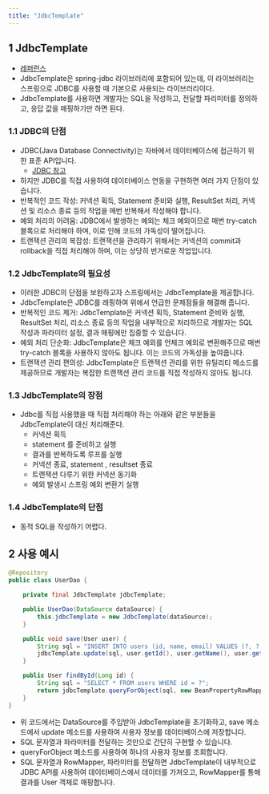 ```yaml
---
title: "JdbcTemplate"
---
```


## 1 JdbcTemplate

- [레퍼런스](https://docs.spring.io/spring-framework/reference/data-access/jdbc/core.html#jdbc-JdbcTemplate)
- JdbcTemplate은 spring-jdbc 라이브러리에 포함되어 있는데, 이 라이브러리는 스프링으로 JDBC를 사용할 때 기본으로 사용되는 라이브러리이다.
- JdbcTemplate를 사용하면 개발자는 SQL을 작성하고, 전달할 파리미터를 정의하고, 응답 값을 매핑하기만 하면 된다.

### 1.1 JDBC의 단점

- JDBC(Java Database Connectivity)는 자바에서 데이터베이스에 접근하기 위한 표준 API입니다.
  - [JDBC 참고](../../Language/Java/Database/JDBC/JDBC.md)
- 하지만 JDBC를 직접 사용하여 데이터베이스 연동을 구현하면 여러 가지 단점이 있습니다.
- 반복적인 코드 작성: 커넥션 획득, Statement 준비와 실행, ResultSet 처리, 커넥션 및 리소스 종료 등의 작업을 매번 반복해서 작성해야 합니다.
- 예외 처리의 어려움: JDBC에서 발생하는 예외는 체크 예외이므로 매번 try-catch 블록으로 처리해야 하며, 이로 인해 코드의 가독성이 떨어집니다.
- 트랜잭션 관리의 복잡성: 트랜잭션을 관리하기 위해서는 커넥션의 commit과 rollback을 직접 처리해야 하며, 이는 상당히 번거로운 작업입니다.

### 1.2 JdbcTemplate의 필요성

- 이러한 JDBC의 단점을 보완하고자 스프링에서는 JdbcTemplate을 제공합니다.
- JdbcTemplate은 JDBC를 래핑하여 위에서 언급한 문제점들을 해결해 줍니다.
- 반복적인 코드 제거: JdbcTemplate은 커넥션 획득, Statement 준비와 실행, ResultSet 처리, 리소스 종료 등의 작업을 내부적으로 처리하므로 개발자는 SQL 작성과 파라미터 설정, 결과
  매핑에만 집중할 수 있습니다.
- 예외 처리 단순화: JdbcTemplate은 체크 예외를 언체크 예외로 변환해주므로 매번 try-catch 블록을 사용하지 않아도 됩니다. 이는 코드의 가독성을 높여줍니다.
- 트랜잭션 관리 편의성: JdbcTemplate은 트랜잭션 관리를 위한 유틸리티 메소드를 제공하므로 개발자는 복잡한 트랜잭션 관리 코드를 직접 작성하지 않아도 됩니다.

### 1.3 JdbcTemplate의 장점

- Jdbc를 직접 사용했을 때 직접 처리해야 하는 아래와 같은 부분들을 JdbcTemplate이 대신 처리해준다.
	- 커넥션 획득
	- statement 를 준비하고 실행
	- 결과를 반복하도록 루프를 실행
	- 커넥션 종료, statement , resultset 종료
	- 트랜잭션 다루기 위한 커넥션 동기화
	- 예외 발생시 스프링 예외 변환기 실행

### 1.4 JdbcTemplate의 단점

- 동적 SQL을 작성하기 어렵다.

## 2 사용 예시

```java
@Repository
public class UserDao {

    private final JdbcTemplate jdbcTemplate;

    public UserDao(DataSource dataSource) {
        this.jdbcTemplate = new JdbcTemplate(dataSource);
    }

    public void save(User user) {
        String sql = "INSERT INTO users (id, name, email) VALUES (?, ?, ?)";
        jdbcTemplate.update(sql, user.getId(), user.getName(), user.getEmail());
    }

	public User findById(Long id) {
	    String sql = "SELECT * FROM users WHERE id = ?";
	    return jdbcTemplate.queryForObject(sql, new BeanPropertyRowMapper<>(User.class), id);
	}
}
```

- 위 코드에서는 DataSource를 주입받아 JdbcTemplate을 초기화하고, save 메소드에서 update 메소드를 사용하여 사용자 정보를 데이터베이스에 저장합니다.
- SQL 문자열과 파라미터를 전달하는 것만으로 간단히 구현할 수 있습니다.
- queryForObject 메소드를 사용하여 하나의 사용자 정보를 조회합니다.
- SQL 문자열과 RowMapper, 파라미터를 전달하면 JdbcTemplate이 내부적으로 JDBC API를 사용하여 데이터베이스에서 데이터를 가져오고, RowMapper를 통해 결과를 User 객체로
  매핑합니다.